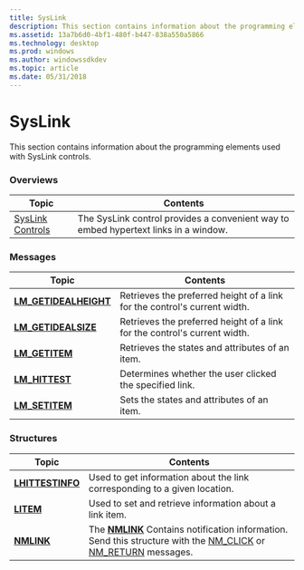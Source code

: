 ```yaml
---
title: SysLink
description: This section contains information about the programming elements used with SysLink controls.
ms.assetid: 13a7b6d0-4bf1-480f-b447-838a550a5866
ms.technology: desktop
ms.prod: windows
ms.author: windowssdkdev
ms.topic: article
ms.date: 05/31/2018
---
```


# SysLink

This section contains information about the programming elements used with SysLink controls.

### Overviews



| Topic                                    | Contents                                                                                       |
|------------------------------------------|------------------------------------------------------------------------------------------------|
| [SysLink Controls](syslink-overview.md) | The SysLink control provides a convenient way to embed hypertext links in a window.<br/> |



 

### Messages



| Topic                                           | Contents                                                                             |
|-------------------------------------------------|--------------------------------------------------------------------------------------|
| [**LM\_GETIDEALHEIGHT**](lm-getidealheight.md) | Retrieves the preferred height of a link for the control's current width.<br/> |
| [**LM\_GETIDEALSIZE**](lm-getidealsize.md)     | Retrieves the preferred height of a link for the control's current width.<br/> |
| [**LM\_GETITEM**](lm-getitem.md)               | Retrieves the states and attributes of an item.<br/>                           |
| [**LM\_HITTEST**](lm-hittest.md)               | Determines whether the user clicked the specified link.<br/>                   |
| [**LM\_SETITEM**](lm-setitem.md)               | Sets the states and attributes of an item.<br/>                                |



 

### Structures



| Topic                                | Contents                                                                                                                                                                           |
|--------------------------------------|------------------------------------------------------------------------------------------------------------------------------------------------------------------------------------|
| [**LHITTESTINFO**](/windows/desktop/api/Commctrl/ns-commctrl-taglhittestinfo) | Used to get information about the link corresponding to a given location. <br/>                                                                                              |
| [**LITEM**](/windows/desktop/api/Commctrl/ns-commctrl-taglitem)               | Used to set and retrieve information about a link item.<br/>                                                                                                                 |
| [**NMLINK**](/windows/desktop/api/Commctrl/ns-commctrl-tagnmlink)             | The [**NMLINK**](/windows/desktop/api/Commctrl/ns-commctrl-tagnmlink) Contains notification information. Send this structure with the [NM\_CLICK](nm-click-syslink.md) or [NM\_RETURN](nm-return.md) messages.<br/> |



 

 

 





